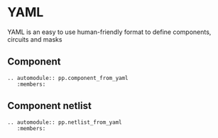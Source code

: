 # YAML

YAML is an easy to use human-friendly format to define components, circuits and masks


## Component

```eval_rst
.. automodule:: pp.component_from_yaml
   :members:
```


## Component netlist

```eval_rst
.. automodule:: pp.netlist_from_yaml
   :members:
```
